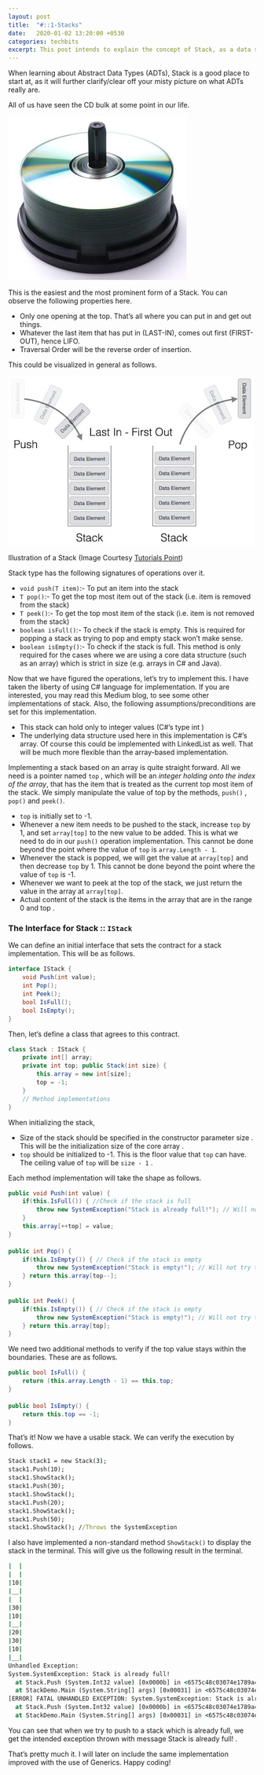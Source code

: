 ```yaml
---
layout: post
title:  "#::1-Stacks"
date:   2020-01-02 13:20:00 +0530
categories: techbits
excerpt: This post intends to explain the concept of Stack, as a data structure. When learning about Abstract Data Types (ADTs), Stack is a good place to start at, as it will further clarify/clear off your misty picture on what ADTs really are.
---
```


When learning about Abstract Data Types (ADTs), Stack is a good place to start at, as it will further clarify/clear off your misty picture on what ADTs really are.

All of us have seen the CD bulk at some point in our life.

![CD Bulk](/assets/img/posts/hash-1-stacks/featured.jpg#center)

This is the easiest and the most prominent form of a Stack. You can observe the following properties here.

 - Only one opening at the top. That’s all where you can put in and get out things.
 - Whatever the last item that has put in (LAST-IN), comes out first (FIRST-OUT), hence LIFO.
 - Traversal Order will be the reverse order of insertion.

This could be visualized in general as follows.

![CD Bulk](/assets/img/posts/hash-1-stacks/stack_representation.jpg#center)

Illustration of a Stack (Image Courtesy [Tutorials Point](https://www.tutorialspoint.com/data_structures_algorithms/images/stack_representation.jpg))

Stack type has the following signatures of operations over it.

 - `void push(T item)`:- To put an item into the stack
 - `T pop()`:- To get the top most item out of the stack (i.e. item is removed from the stack)
 - `T peek()`:- To get the top most item of the stack (i.e. item is not removed from the stack)
 - `boolean isFull()`:- To check if the stack is empty. This is required for popping a stack as trying to pop and empty stack won’t make sense.
 - `boolean isEmpty()`:- To check if the stack is full. This method is only required for the cases where we are using a core data structure (such as an array) which is strict in size (e.g. arrays in C# and Java).

Now that we have figured the operations, let’s try to implement this. I have taken the liberty of using C# language for implementation. If you are interested, you may read this Medium blog, to see some other implementations of stack. Also, the following assumptions/preconditions are set for this implementation.

 - This stack can hold only to integer values (C#’s type int )
 - The underlying data structure used here in this implementation is C#’s array. Of course this could be implemented with LinkedList as well. That will be much more flexible than the array-based implementation.

Implementing a stack based on an array is quite straight forward. All we need is a pointer named `top` , which will be an *integer holding onto the index of the array*, that has the item that is treated as the current top most item of the stack. We simply manipulate the value of top by the methods, `push()` , `pop()` and `peek()`.

 - `top` is initially set to -1.
 - Whenever a new item needs to be pushed to the stack, increase `top` by 1, and set `array[top]` to the new value to be added. This is what we need to do in our `push()` operation implementation. This cannot be done beyond the point where the value of `top` is `array.Length - 1`.
 - Whenever the stack is popped, we will get the value at `array[top]` and then decrease `top` by 1. This cannot be done beyond the point where the value of `top` is -1.
 - Whenever we want to peek at the top of the stack, we just return the value in the array at `array[top]`.
 - Actual content of the stack is the items in the array that are in the range 0 and top .

### The Interface for Stack :: `IStack`

We can define an initial interface that sets the contract for a stack implementation. This will be as follows.

```c#
interface IStack {
    void Push(int value);
    int Pop();
    int Peek();
    bool IsFull();
    bool IsEmpty();
}
```

Then, let’s define a class that agrees to this contract.

```c#
class Stack : IStack {
    private int[] array;
    private int top; public Stack(int size) {
        this.array = new int[size];
        top = -1;
    } 
    // Method implementations
}
```

When initializing the stack,

 - Size of the stack should be specified in the constructor parameter size . This will be the initialization size of the core array .
 - `top` should be initialized to -1. This is the floor value that `top` can have. The ceiling value of `top` will be `size - 1` .

Each method implementation will take the shape as follows.

```c#
public void Push(int value) {
    if(this.IsFull()) { //Check if the stack is full
        throw new SystemException("Stack is already full!"); // Will not try to add new items
    }
    this.array[++top] = value;
}

public int Pop() {
    if(this.IsEmpty()) { // Check if the stack is empty
        throw new SystemException("Stack is empty!"); // Will not try to remove the top most item from the stack
    } return this.array[top--];
}

public int Peek() {
    if(this.IsEmpty()) { // Check if the stack is empty
        throw new SystemException("Stack is empty!"); // Will not try to get the top most item from the stack
    } return this.array[top];
}
```

We need two additional methods to verify if the top value stays within the boundaries. These are as follows.

```c#
public bool IsFull() {
    return (this.array.Length - 1) == this.top;
}

public bool IsEmpty() {
    return this.top == -1;
}
```

That’s it! Now we have a usable stack. We can verify the execution by follows.

```cmd
Stack stack1 = new Stack(3);
stack1.Push(10);
stack1.ShowStack();
stack1.Push(30);
stack1.ShowStack();
stack1.Push(20);
stack1.ShowStack();
stack1.Push(50);
stack1.ShowStack(); //Throws the SystemException
```

I also have implemented a non-standard method `ShowStack()` to display the stack in the terminal. This will give us the following result in the terminal.

```cmd
|  |
|  |
|10|
|__|
|  |
|30|
|10|
|__|
|20|
|30|
|10|
|__|
Unhandled Exception:
System.SystemException: Stack is already full!
  at Stack.Push (System.Int32 value) [0x0000b] in <6575c48c03074e1789a42989f3c57445>:0 
  at StackDemo.Main (System.String[] args) [0x00031] in <6575c48c03074e1789a42989f3c57445>:0 
[ERROR] FATAL UNHANDLED EXCEPTION: System.SystemException: Stack is already full!
  at Stack.Push (System.Int32 value) [0x0000b] in <6575c48c03074e1789a42989f3c57445>:0 
  at StackDemo.Main (System.String[] args) [0x00031] in <6575c48c03074e1789a42989f3c57445>:0
```
You can see that when we try to push to a stack which is already full, we get the intended exception thrown with message Stack is already full! .

That’s pretty much it. I will later on include the same implementation improved with the use of Generics. Happy coding!